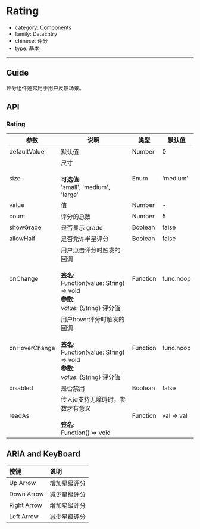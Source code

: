 # Rating

-   category: Components
-   family: DataEntry
-   chinese: 评分
-   type: 基本

---

## Guide

评分组件通常用于用户反馈场景。

## API

### Rating

| 参数            | 说明                                                                                                    | 类型       | 默认值        |
| ------------- | ----------------------------------------------------------------------------------------------------- | -------- | ---------- |
| defaultValue  | 默认值                                                                                                   | Number   | 0          |
| size          | 尺寸<br><br>**可选值**:<br>'small', 'medium', 'large'                                                      | Enum     | 'medium'   |
| value         | 值                                                                                                     | Number   | -          |
| count         | 评分的总数                                                                                                 | Number   | 5          |
| showGrade     | 是否显示 grade                                                                                            | Boolean  | false      |
| allowHalf     | 是否允许半星评分                                                                                              | Boolean  | false      |
| onChange      | 用户点击评分时触发的回调<br><br>**签名**:<br>Function(value: String) => void<br>**参数**:<br>_value_: {String} 评分值    | Function | func.noop  |
| onHoverChange | 用户hover评分时触发的回调<br><br>**签名**:<br>Function(value: String) => void<br>**参数**:<br>_value_: {String} 评分值 | Function | func.noop  |
| disabled      | 是否禁用                                                                                                  | Boolean  | false      |
| readAs        | 传入id支持无障碍时，参数才有意义<br><br>**签名**:<br>Function() => void                                                | Function | val => val |

## ARIA and KeyBoard

| 按键          | 说明                              |
| :---------- | :------------------------------ |
| Up Arrow | 增加星级评分 |
| Down Arrow | 减少星级评分 |
| Right Arrow | 增加星级评分 |
| Left Arrow | 减少星级评分 |